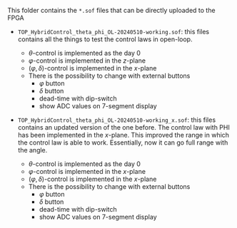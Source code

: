 This folder contains the `*.sof` files that can be directly uploaded to the FPGA

 - `TOP_HybridControl_theta_phi_OL-20240510-working.sof`: this files contains all the things to test the control laws in open-loop.
   - $\theta$-control is implemented as the day 0
   - $\varphi$-control is implemented in the $z$-plane
   - $(\varphi,\delta)$-control is implemented in the $x$-plane
   - There is the possibility to change with external buttons
     - $\varphi$ button
     - $\delta$ button
     - dead-time with dip-switch
     - show ADC values on 7-segment display

 - `TOP_HybridControl_theta_phi_OL-20240510-working_x.sof`: this files contains an updated version of the one before. The control law with PHI has been implemented in the $x$-plane. This improved the range in which the control law is able to work. Essentially, now it can go full range with the angle.
   - $\theta$-control is implemented as the day 0
   - $\varphi$-control is implemented in the $x$-plane
   - $(\varphi,\delta)$-control is implemented in the $x$-plane
   - There is the possibility to change with external buttons
     - $\varphi$ button
     - $\delta$ button
     - dead-time with dip-switch
     - show ADC values on 7-segment display